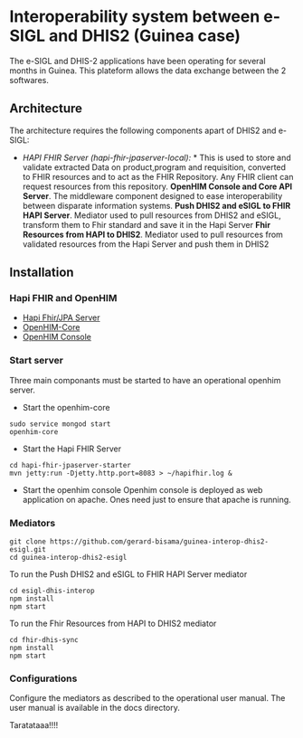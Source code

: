 # Interoperability system between e-SIGL and DHIS2 (Guinea case)
The e-SIGL and DHIS-2 applications have been operating for several months in Guinea. This plateform allows the data exchange between the 2 softwares.

## Architecture
The architecture requires the following components apart of DHIS2 and e-SIGL:
* *HAPI FHIR Server (hapi-fhir-jpaserver-local):* *
This is used to store and validate extracted Data on product,program and requisition, converted to FHIR resources and to act as the FHIR Repository. Any FHIR client can request resources from this repository. 
**OpenHIM Console and Core API Server**. The middleware component designed to ease interoperability between disparate information systems.
**Push DHIS2 and eSIGL to FHIR HAPI Server**. Mediator used to pull resources from DHIS2 and eSIGL, transform them to Fhir standard and save it in the Hapi Server
**Fhir Resources from HAPI to DHIS2**. Mediator used to pull resources from validated resources from the Hapi Server and push them in DHIS2

## Installation

### Hapi FHIR and OpenHIM
* [Hapi Fhir/JPA Server](https://hapifhir.io/doc_jpa.html)
* [OpenHIM-Core](https://openhim.readthedocs.io/en/latest/getting-started.html)
* [OpenHIM Console](https://openhim.readthedocs.io/en/latest/getting-started.html)
### Start server
Three main componants must be started to have an operational openhim server.
* Start the openhim-core
```
sudo service mongod start
openhim-core
```

* Start the Hapi FHIR Server
```
cd hapi-fhir-jpaserver-starter
mvn jetty:run -Djetty.http.port=8083 > ~/hapifhir.log &
```

* Start the openhim console
Openhim console is deployed as web application on apache. Ones need just to ensure that apache is running.

### Mediators
```
git clone https://github.com/gerard-bisama/guinea-interop-dhis2-esigl.git
cd guinea-interop-dhis2-esigl
```
To run the Push DHIS2 and eSIGL to FHIR HAPI Server mediator
```
cd esigl-dhis-interop
npm install
npm start
```
To run the Fhir Resources from HAPI to DHIS2 mediator
```
cd fhir-dhis-sync
npm install
npm start
```
### Configurations
Configure the mediators as described to the operational user manual. The user manual is available in the docs directory.

Taratataaa!!!!


